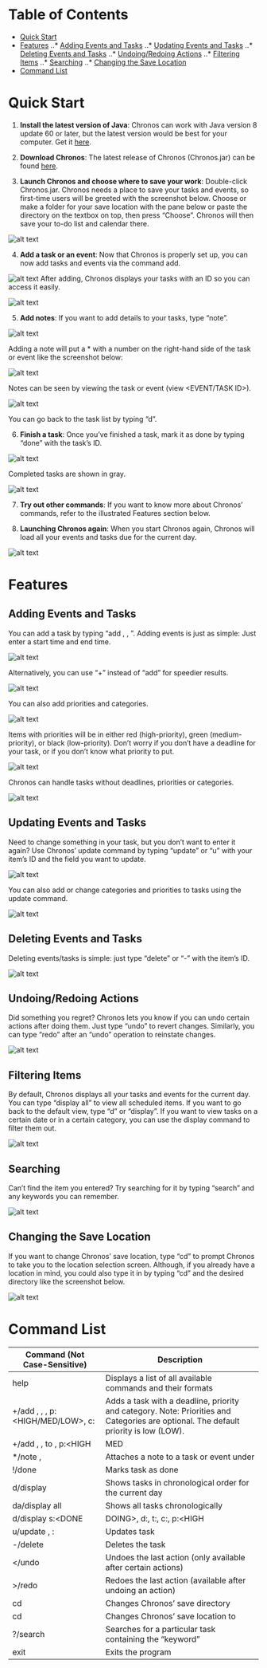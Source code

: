 Table of Contents
=================
- [Quick Start](#quick)
- [Features](#feature)
..* [Adding Events and Tasks](#add)
..* [Updating Events and Tasks](#update)
..* [Deleting Events and Tasks](#delete)
..* [Undoing/Redoing Actions](#undo)
..* [Filtering Items](#filter)
..* [Searching](#search)
..* [Changing the Save Location](#change)
- [Command List](#command)

<a name="quick"></a>Quick Start
===========
1. **Install the latest version of Java**: Chronos can work with Java version 8 update 60 or later, but the latest version would be best for your computer. Get it [here](https://java.com/en/download/).


2. **Download Chronos**: The latest release of Chronos (Chronos.jar) can be found [here](https://github.com/cs2103aug2015-f09-2j/main/releases).


3. **Launch Chronos and choose where to save your work**: Double-click Chronos.jar. Chronos needs a place to save your tasks and events, so first-time users will be greeted with the screenshot below. Choose or make a folder for your save location with the pane below or paste the directory on the textbox on top, then press “Choose”. Chronos will then save your to-do list and calendar there.

![alt text](https://github.com/cs2103aug2015-f09-2j/docs/blob/master/Images/User-Guide/First%20Screenshot.png)


4. **Add a task or an event**: Now that Chronos is properly set up, you can now add tasks and events via the command add.

![alt text](https://github.com/cs2103aug2015-f09-2j/docs/blob/master/Images/User-Guide/Add%20Screenshot.png)
After adding, Chronos displays your tasks with an ID so you can access it easily.

![alt text](https://github.com/cs2103aug2015-f09-2j/docs/blob/master/Images/User-Guide/Added%20Screenshot.png)


5. **Add notes**: If you want to add details to your tasks, type “note”. 

![alt text](https://github.com/cs2103aug2015-f09-2j/docs/blob/master/Images/User-Guide/Adding%20Notes.png)

Adding a note will put a * with a number on the right-hand side of the task or event like the screenshot below:

![alt text](https://github.com/cs2103aug2015-f09-2j/docs/blob/master/Images/User-Guide/Note%20Added.png)

Notes can be seen by viewing the task or event (view <EVENT/TASK ID>).

![alt text](https://github.com/cs2103aug2015-f09-2j/docs/blob/master/Images/User-Guide/Viewing%20Tasks.png)

You can go back to the task list by typing “d”. 


6. **Finish a task**: Once you’ve finished a task, mark it as done by typing “done” with the task’s ID.

![alt text](https://github.com/cs2103aug2015-f09-2j/docs/blob/master/Images/User-Guide/Completing%20Tasks.png)

Completed tasks are shown in gray.

![alt text](https://github.com/cs2103aug2015-f09-2j/docs/blob/master/Images/User-Guide/After%20Task%20Completion.png)


7. **Try out other commands**: If you want to know more about Chronos’ commands, refer to the illustrated Features section below.


8. **Launching Chronos again**: When you start Chronos again, Chronos will load all your events and tasks due for the current day.

![alt text](https://github.com/cs2103aug2015-f09-2j/docs/blob/master/Images/User-Guide/Sample%20Screenshot.png)

<a name="feature"></a>Features
========
<a name="add"></a>Adding Events and Tasks
-----------------------
You can add a task by typing “add <TASK>, <DATE DUE>, <TIME DUE>”. Adding events is just as simple: Just enter a start time and end time. 

![alt text](https://github.com/cs2103aug2015-f09-2j/docs/blob/master/Images/User-Guide/Add%20Screenshot.png)

Alternatively, you can use “+” instead of “add” for speedier results.

![alt text](https://github.com/cs2103aug2015-f09-2j/docs/blob/master/Images/User-Guide/Adding%20Events.png)

You can also add priorities and categories. 

![alt text](https://github.com/cs2103aug2015-f09-2j/docs/blob/master/Images/User-Guide/Adding%20with%20priority%20and%20category.png)

Items with priorities will be in either red (high-priority), green (medium-priority), or black (low-priority). 
Don’t worry if you don’t have a deadline for your task, or if you don’t know what priority to put. 

![alt text](https://github.com/cs2103aug2015-f09-2j/docs/blob/master/Images/User-Guide/Adding%20floating%20tasks.png)

Chronos can handle tasks without deadlines, priorities or categories.

![alt text](https://github.com/cs2103aug2015-f09-2j/docs/blob/master/Images/User-Guide/Added%20Floating.png)

<a name="update"></a>Updating Events and Tasks
-------------------------
Need to change something in your task, but you don’t want to enter it again? Use Chronos’ update command by typing “update” or “u” with your item’s ID and the field you want to update.

![alt text](https://github.com/cs2103aug2015-f09-2j/docs/blob/master/Images/User-Guide/Updating%20tasks.png)

You can also add or change categories and priorities to tasks using the update command.

![alt text](https://github.com/cs2103aug2015-f09-2j/docs/blob/master/Images/User-Guide/Updating%20tasks%2C%20adding%20cps.png)

<a name="delete"></a>Deleting Events and Tasks
-------------------------
Deleting events/tasks is simple: just type “delete” or “-” with the item’s ID.

![alt text](https://github.com/cs2103aug2015-f09-2j/docs/blob/master/Images/User-Guide/Deleting%20Tasks.png)

<a name="undo"></a>Undoing/Redoing Actions
-----------------------
Did something you regret? Chronos lets you know if you can undo certain actions after doing them. Just type “undo” to revert changes. Similarly, you can type “redo” after an “undo” operation to reinstate changes. 

![alt text](https://github.com/cs2103aug2015-f09-2j/docs/blob/master/Images/User-Guide/Undoing%20Tasks.png)

<a name="filter"></a>Filtering Items
---------------
By default, Chronos displays all your tasks and events for the current day. You can type “display all” to view all scheduled items.  If you want to go back to the default view, type “d” or “display”. If you want to view tasks on a certain date or in a certain category, you can use the display command to filter them out.

![alt text](https://github.com/cs2103aug2015-f09-2j/docs/blob/master/Images/User-Guide/Filter%20Items.png)

<a name="search"></a>Searching
---------
Can’t find the item you entered? Try searching for it by typing “search” and any keywords you can remember.

![alt text](https://github.com/cs2103aug2015-f09-2j/docs/blob/master/Images/User-Guide/Search%20Items.png)

<a name="change"></a>Changing the Save Location
--------------------------
If you want to change Chronos’ save location, type “cd” to prompt Chronos to take you to the location selection screen. Although, if you already have a location in mind, you could also type it in by typing “cd” and the desired directory like the screenshot below. 

![alt text](https://github.com/cs2103aug2015-f09-2j/docs/blob/master/Images/User-Guide/Change%20Location.png)

<a name="command"></a>Command List
============
Command (Not Case-Sensitive) | Description
------|------
help | Displays a list of all available commands and their formats 
+/add <TASK>, <DATE DUE>, <TIME DUE>, p:<HIGH/MED/LOW>, c:<CATEGORY> | Adds a task with a deadline, priority and category. Note: Priorities and Categories are optional. The default priority is low (LOW).
+/add <TASK>, <DATE>, <START TIME> to <END TIME>, p:<HIGH|MED|LOW>, c:<CATEGORY> | Adds an event (a task with a start time and end time) with a priority and category
*/note <ID>, <NOTE CONTENTS> | Attaches a note to a task or event under <ID>
!/done <ID> | Marks task <ID> as done
d/display | Shows tasks in chronological order for the current day
da/display all | Shows all tasks chronologically
d/display s:<DONE|DOING>, d:<DATE>, t:<TIME>, c:<CATEGORY>, p:<HIGH|MED|LOW> | Shows tasks of a certain status (s), priority (p) and/or category (c) due on a certain date (d) or time (t)
u/update <ID>, <FIELD TO UPDATE>: <UPDATED INFORMATION> | Updates task <ID> 
-/delete <ID> | Deletes the task <ID>
</undo | Undoes the last action (only available after certain actions)
>/redo | Redoes the last action (available after undoing an action)
cd | Changes Chronos’ save directory
cd <DIRECTORY> | Changes Chronos’ save location to <DIRECTORY>
?/search <KEYWORD> | Searches for a particular task containing the “keyword”
exit | Exits the program
















